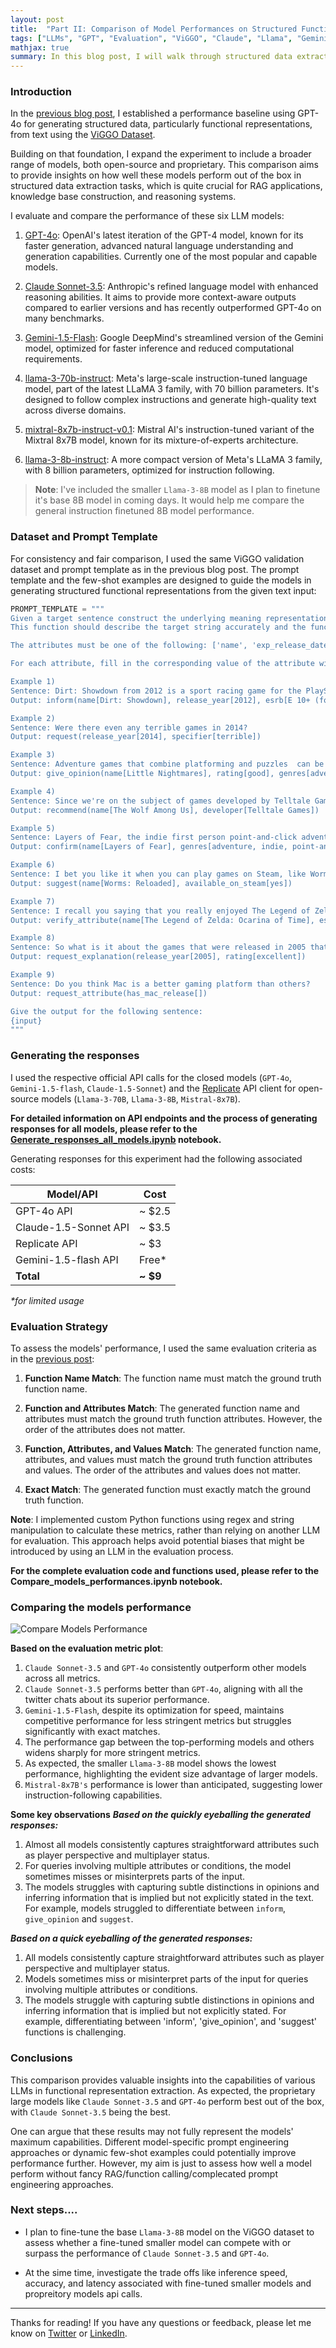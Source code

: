 ```yaml
---
layout: post
title:  "Part II: Comparison of Model Performances on Structured Functional Representation Extraction"
tags: ["LLMs", "GPT", "Evaluation", "ViGGO", "Claude", "Llama", "Gemini", "Mistral"]
mathjax: true
summary: In this blog post, I will walk through structured data extraction, specifically functional representation, using OpenAI's GPT-4o model.
---
```


### Introduction

In the [previous blog post](https://aayushgarg.dev/2024-07-01-baseline-gpt4o-structured-data/), I established a performance baseline using GPT-4o for generating structured data, particularly functional representations, from text using the [ViGGO Dataset](https://huggingface.co/datasets/GEM/viggo).

Building on that foundation, I expand the experiment to include a broader range of models, both open-source and proprietary. This comparison aims to provide insights on how well these models perform out of the box in structured data extraction tasks, which is quite crucial for RAG applications, knowledge base construction, and reasoning systems.

I evaluate and compare the performance of these six LLM models:

1. [GPT-4o](https://openai.com/index/hello-gpt-4o/): OpenAI's latest iteration of the GPT-4 model, known for its faster generation, advanced natural language understanding and generation capabilities. Currently one of the most popular and capable models.

2. [Claude Sonnet-3.5](https://www.anthropic.com/news/claude-3-5-sonnet): Anthropic's refined language model with enhanced reasoning abilities. It aims to provide more context-aware outputs compared to earlier versions and has recently outperformed GPT-4o on many benchmarks.

3. [Gemini-1.5-Flash](https://deepmind.google/technologies/gemini/flash/): Google DeepMind's streamlined version of the Gemini model, optimized for faster inference and reduced computational requirements.

4. [llama-3-70b-instruct](https://replicate.com/meta/meta-llama-3-70b-instruct): Meta's large-scale instruction-tuned language model, part of the latest LLaMA 3 family, with 70 billion parameters. It's designed to follow complex instructions and generate high-quality text across diverse domains.

5. [mixtral-8x7b-instruct-v0.1](https://replicate.com/mistralai/mixtral-8x7b-instruct-v0.1): Mistral AI's instruction-tuned variant of the Mixtral 8x7B model, known for its mixture-of-experts architecture.

6. [llama-3-8b-instruct](https://replicate.com/meta/meta-llama-3-8b-instruct): A more compact version of Meta's LLaMA 3 family, with 8 billion parameters, optimized for instruction following.

> **Note**: I've included the smaller `Llama-3-8B` model as I plan to finetune it's base 8B model in coming days. It would help me compare the general instruction finetuned 8B model performance.


### Dataset and Prompt Template

For consistency and fair comparison, I used the same ViGGO validation dataset and prompt template as in the previous blog post. The prompt template and the few-shot examples are designed to guide the models in generating structured functional representations from the given text input:

```python
PROMPT_TEMPLATE = """
Given a target sentence construct the underlying meaning representation of the input sentence as a single function with attributes and attribute values. 
This function should describe the target string accurately and the function must be one of the following ['inform', 'request', 'give_opinion', 'confirm', 'verify_attribute', 'suggest', 'request_explanation', 'recommend', 'request_attribute'].

The attributes must be one of the following: ['name', 'exp_release_date', 'release_year', 'developer', 'esrb', 'rating', 'genres', 'player_perspective', 'has_multiplayer', 'platforms', 'available_on_steam', 'has_linux_release', 'has_mac_release', 'specifier']. The order your list the attributes within the function must follow the order listed above. For example the 'name' attribute must always come before the 'exp_release_date' attribute, and so forth.

For each attribute, fill in the corresponding value of the attribute within brackets. A couple of examples are below. Note: you are to output the string after "Output: ". Do not include "Output: " in your answer.

Example 1)
Sentence: Dirt: Showdown from 2012 is a sport racing game for the PlayStation, Xbox, PC rated E 10+ (for Everyone 10 and Older). It's not available on Steam, Linux, or Mac.
Output: inform(name[Dirt: Showdown], release_year[2012], esrb[E 10+ (for Everyone 10 and Older)], genres[driving/racing, sport], platforms[PlayStation, Xbox, PC], available_on_steam[no], has_linux_release[no], has_mac_release[no])

Example 2) 
Sentence: Were there even any terrible games in 2014?
Output: request(release_year[2014], specifier[terrible])

Example 3)
Sentence: Adventure games that combine platforming and puzzles  can be frustrating to play, but the side view perspective is perfect for them. That's why I enjoyed playing Little Nightmares.
Output: give_opinion(name[Little Nightmares], rating[good], genres[adventure, platformer, puzzle], player_perspective[side view])

Example 4)
Sentence: Since we're on the subject of games developed by Telltale Games, I'm wondering, have you played The Wolf Among Us?
Output: recommend(name[The Wolf Among Us], developer[Telltale Games])

Example 5) 
Sentence: Layers of Fear, the indie first person point-and-click adventure game?
Output: confirm(name[Layers of Fear], genres[adventure, indie, point-and-click], player_perspective[first person])	

Example 6) 
Sentence: I bet you like it when you can play games on Steam, like Worms: Reloaded, right?	
Output: suggest(name[Worms: Reloaded], available_on_steam[yes])

Example 7)
Sentence: I recall you saying that you really enjoyed The Legend of Zelda: Ocarina of Time. Are you typically a big fan of games on Nintendo rated E (for Everyone)?	
Output: verify_attribute(name[The Legend of Zelda: Ocarina of Time], esrb[E (for Everyone)], rating[excellent], platforms[Nintendo])

Example 8)
Sentence: So what is it about the games that were released in 2005 that you find so excellent?	
Output: request_explanation(release_year[2005], rating[excellent])

Example 9)
Sentence: Do you think Mac is a better gaming platform than others?
Output: request_attribute(has_mac_release[])

Give the output for the following sentence:
{input}
"""
```

### Generating the responses

I used the respective official API calls for the closed models (`GPT-4o`, `Gemini-1.5-flash`, `Claude-1.5-Sonnet`) and the [Replicate](https://replicate.com/) API client for open-source models (`Llama-3-70B`, `Llama-3-8B`, `Mistral-8x7B`).

**For detailed information on API endpoints and the process of generating responses for all models, please refer to the [Generate_responses_all_models.ipynb]() notebook.**

Generating responses for this experiment had the following associated costs:

| Model/API | Cost |
|-----------|------|
| GPT-4o API | ~ $2.5 |
| Claude-1.5-Sonnet API | ~ $3.5 |
| Replicate API | ~ $3 |
| Gemini-1.5-flash API | Free* |
| **Total** | **~ $9** |

_*for limited usage_

### Evaluation Strategy

To assess the models' performance, I used the same evaluation criteria as in the [previous post](https://aayushgarg.dev/2024-07-01-baseline-gpt4o-structured-data/):

1. **Function Name Match**: The function name must match the ground truth function name.

2. **Function and Attributes Match**: The generated function name and attributes must match the ground truth function attributes. However, the order of the attributes does not matter.

3. **Function, Attributes, and Values Match**: The generated function name, attributes, and values must match the ground truth function attributes and values. The order of the attributes and values does not matter.

4. **Exact Match**: The generated function must exactly match the ground truth function.

**Note**: I implemented custom Python functions using regex and string manipulation to calculate these metrics, rather than relying on another LLM for evaluation. This approach helps avoid potential biases that might be introduced by using an LLM in the evaluation process.

**For the complete evaluation code and functions used, please refer to the Compare_models_performances.ipynb notebook.**


### Comparing the models performance

![Compare Models Performance](/static/img/blog-2024-07-09/all_metrics_comparison.png)

**Based on the evaluation metric plot**:

1. `Claude Sonnet-3.5` and `GPT-4o` consistently outperform other models across all metrics.
2. `Claude Sonnet-3.5` performs better than `GPT-4o`, aligning with all the twitter chats about its superior performance.
3. `Gemini-1.5-Flash`, despite its optimization for speed, maintains competitive performance for less stringent metrics but struggles significantly with exact matches.
4. The performance gap between the top-performing models and others widens sharply for more stringent metrics.
5. As expected, the smaller `Llama-3-8B` model shows the lowest performance, highlighting the evident size advantage of larger models.
6. `Mistral-8x7B's` performance is lower than anticipated, suggesting lower instruction-following capabilities.

**Some key observations**
_**Based on the quickly eyeballing the generated responses:**_

1. Almost all models consistently captures straightforward attributes such as player perspective and multiplayer status.
2. For queries involving multiple attributes or conditions, the model sometimes misses or misinterprets parts of the input.
3. The models struggles with capturing subtle distinctions in opinions and inferring information that is implied but not explicitly stated in the text. For example, models struggled to differentiate between `inform`, `give_opinion` and `suggest`.


_**Based on a quick eyeballing of the generated responses:**_

1. All models consistently capture straightforward attributes such as player perspective and multiplayer status.
2. Models sometimes miss or misinterpret parts of the input for queries involving multiple attributes or conditions.
3. The models struggle with capturing subtle distinctions in opinions and inferring information that is implied but not explicitly stated. For example, differentiating between 'inform', 'give_opinion', and 'suggest' functions is challenging.


### Conclusions

This comparison provides valuable insights into the capabilities of various LLMs in functional representation extraction. As expected, the proprietary large models like `Claude Sonnet-3.5` and `GPT-4o` perform best out of the box, with `Claude Sonnet-3.5` being the best.

One can argue that these results may not fully represent the models' maximum capabilities. Different model-specific prompt engineering approaches or dynamic few-shot examples could potentially improve performance further. However, my aim is just to assess how well a model perform without fancy RAG/function calling/complecated prompt engineering approaches.


### Next steps....

- I plan to fine-tune the base `Llama-3-8B` model on the ViGGO dataset to assess whether a fine-tuned smaller model can compete with or surpass the performance of `Claude Sonnet-3.5` and `GPT-4o`. 

- At the sime time, investigate the trade offs like inference speed, accuracy, and latency associated with fine-tuned smaller models and propreitory models api calls.

---
Thanks for reading! If you have any questions or feedback, please let me know on [Twitter](https://twitter.com/Aayush_ander) or [LinkedIn](https://www.linkedin.com/in/aayush-garg-8b26a734/).

